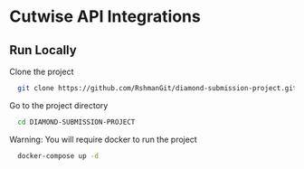 
# Cutwise API Integrations

## Run Locally

Clone the project

```bash
  git clone https://github.com/RshmanGit/diamond-submission-project.git
```

Go to the project directory

```bash
  cd DIAMOND-SUBMISSION-PROJECT
```

Warning: You will require docker to run the project

```bash
  docker-compose up -d
```
